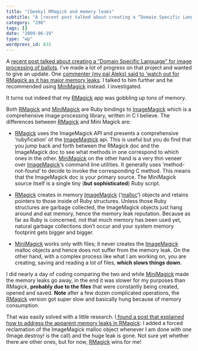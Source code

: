 ```yaml
---
title: "[Geeky] RMagick and memory leaks"
subtitle: "A [recent post talked about creating a “Domain Specific Language” for image processing of ballots](/..."
category: "298"
tags: []
date: "2009-06-19"
type: "wp"
wordpress_id: 833
---
```

A [recent post talked about creating a “Domain Specific Language” for image processing of ballots](/2009/06/02/geeky-a-dsl-for-image-analysis/). I’ve made a lot of progress on that project and wanted to give an update.
One [commenter (my pal Aleks) said to ‘watch out for RMagick as it has major memory leaks](/2009/06/02/geeky-a-dsl-for-image-analysis/#comment-59728). I talked to him further and he recommended using [MiniMagick](http://github.com/probablycorey/mini_magick/tree/master) instead. I investigated.

It turns out indeed that my [RMagick](http://rmagick.rubyforge.org/) app was gobbling up tons of memory.

Both [RMagick](http://rmagick.rubyforge.org/) and [MiniMagick](http://github.com/probablycorey/mini_magick/tree/master) are Ruby bindings to [ImageMagick](http://www.imagemagick.org/script/index.php) which is a comprehensive image processing library, written in C I believe. The differences between [RMagick](http://rmagick.rubyforge.org/) and Mini Magick are:

- [RMagick](http://rmagick.rubyforge.org/) uses the ImageMagick API and presents a comprehensive ‘rubyfication’ of the [ImageMagtick](http://www.imagemagick.org/script/index.php) api. This is useful but you do find that you jump back and forth between the RMagick doc and the ImageMagick doc to see what methods in one correspond to which ones in the other. [MiniMagick](http://github.com/probablycorey/mini_magick/tree/master) on the other hand is a very thin veneer over [ImageMagick](http://www.imagemagick.org/script/index.php)‘s command line utilities. It generally uses ‘method-not-found’ to decide to invoke the corresponding C method. This means that the ImageMagick doc is your primary source. The MiniMagick source itself is a single tiny (**but sophisticated**) Ruby script.

- [RMagick](http://rmagick.rubyforge.org/) creates in memory [ImageMagick](http://www.imagemagick.org/script/index.php) (‘[malloc](http://en.wikipedia.org/wiki/Malloc)‘) objects and retains pointers to those inside of Ruby structures. Unless those Ruby structures are garbage collected, the ImageMagick objects just hang around and eat memory, hence the memory leak reputation. Because as far as Ruby is concerned, not that much memory has been used yet, natural garbage collections don’t occur and your system memory footprint gets bigger and bigger.

- [MiniMagick](http://github.com/probablycorey/mini_magick/tree/master) works only with files; it never creates the [ImageMagick](http://www.imagemagick.org/script/index.php) malloc objects and hence does not suffer from the memory leak. On the other hand, with a complex process like what I am working on, you are creating, saving and reading a lot of files, **which slows things down**.

I did nearly a day of coding comparing the two and while [MiniMagick](http://github.com/probablycorey/mini_magick/tree/master) made the memory leaks go away, in the end it was slower for my purposes than RMagick, **probably due to the files** that were constantly being created, opened and saved. **Note** after a few dozen complicated operations, the [RMagick](http://rmagick.rubyforge.org/) version got super slow and basically hung because of memory consumption.

That was easily solved with a little research. I[ found a post that explained how to address the apparent memory leaks in RMagick](http://rubyforge.org/forum/forum.php?thread_id=1374&forum_id=1618): I added a forced reclamation of the ImageMagick malloc object whenever I am done with one (Image.destroy! is the call) and the huge leak is gone. Not sure yet whether there are other ones, but for now, [RMagick](http://rmagick.rubyforge.org/) wins for me!